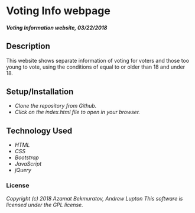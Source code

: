 # Voting Info webpage

#### _Voting Information website, 03/22/2018_

## Description
This website shows separate information of voting for voters and those too young to vote, using the conditions of equal to or older than 18 and under 18.

## Setup/Installation
* _Clone the repository from Github._
* _Click on the index.html file to open in your browser._

## Technology Used
* _HTML_
* _CSS_
* _Bootstrap_
* _JavaScript_
* _jQuery_

### License
_Copyright (c) 2018 Azamat Bekmuratov, Andrew Lupton_
_This software is licensed under the GPL license._
